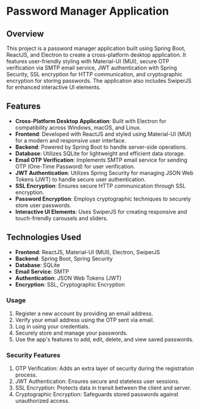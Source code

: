 # Password Manager Application

## Overview
This project is a password manager application built using Spring Boot, ReactJS, and Electron to create a cross-platform desktop application. It features user-friendly styling with Material-UI (MUI), secure OTP verification via SMTP email service, JWT authentication with Spring Security, SSL encryption for HTTP communication, and cryptographic encryption for storing passwords. The application also includes SwiperJS for enhanced interactive UI elements.

## Features
- **Cross-Platform Desktop Application**: Built with Electron for compatibility across Windows, macOS, and Linux.
- **Frontend**: Developed with ReactJS and styled using Material-UI (MUI) for a modern and responsive user interface.
- **Backend**: Powered by Spring Boot to handle server-side operations.
- **Database**: Utilizes SQLite for lightweight and efficient data storage.
- **Email OTP Verification**: Implements SMTP email service for sending OTP (One-Time Password) for user verification.
- **JWT Authentication**: Utilizes Spring Security for managing JSON Web Tokens (JWT) to handle secure user authentication.
- **SSL Encryption**: Ensures secure HTTP communication through SSL encryption.
- **Password Encryption**: Employs cryptographic techniques to securely store user passwords.
- **Interactive UI Elements**: Uses SwiperJS for creating responsive and touch-friendly carousels and sliders.

## Technologies Used
- **Frontend**: ReactJS, Material-UI (MUI), Electron, SwiperJS
- **Backend**: Spring Boot, Spring Security
- **Database**: SQLite
- **Email Service**: SMTP
- **Authentication**: JSON Web Tokens (JWT)
- **Encryption**: SSL, Cryptographic Encryption

### Usage
1. Register a new account by providing an email address.
2. Verify your email address using the OTP sent via email.
3. Log in using your credentials.
4. Securely store and manage your passwords.
5. Use the app's features to add, edit, delete, and view saved passwords.

### Security Features
1. OTP Verification: Adds an extra layer of security during the registration process.
2. JWT Authentication: Ensures secure and stateless user sessions.
3. SSL Encryption: Protects data in transit between the client and server.
4. Cryptographic Encryption: Safeguards stored passwords against unauthorized access.

